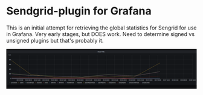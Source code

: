 # Sendgrid-plugin for Grafana

This is an initial attempt for retrieving the global statistics for Sengrid for use in Grafana. Very early stages, but DOES work. Need to determine signed vs unsigned plugins but that's probably it.

![sendgrid-grafana](./images/sendgrid-grafana.png)
